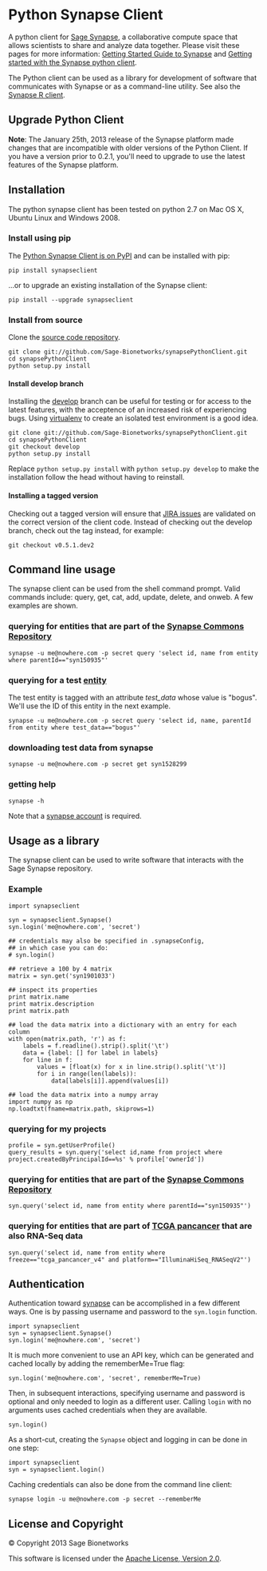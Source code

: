 Python Synapse Client
=====================

A python client for [Sage Synapse](https://www.synapse.org/), a collaborative compute space that allows scientists to share and analyze data together. Please visit these pages for more information: [Getting Started Guide to Synapse](https://www.synapse.org/#!Wiki:syn1669771/ENTITY/54546) and [Getting started with the Synapse python client](https://www.synapse.org/#!Synapse:syn1768504).

The Python client can be used as a library for development of software that communicates with Synapse or as a command-line utility. See also the [Synapse R client](https://sagebionetworks.jira.com/wiki/display/SYNR/Home).

Upgrade Python Client
---------------------
**Note**: The January 25th, 2013 release of the Synapse platform made changes that are incompatible with older versions of the Python Client. If you have a version prior to 0.2.1, you'll need to upgrade to use the latest features of the Synapse platform.


Installation
------------

The python synapse client has been tested on python 2.7 on Mac OS X, Ubuntu Linux and Windows 2008.

### Install using pip

The [Python Synapse Client is on PyPI](https://pypi.python.org/pypi/synapseclient) and can be installed with pip:

    pip install synapseclient

...or to upgrade an existing installation of the Synapse client:

    pip install --upgrade synapseclient

### Install from source

Clone the [source code repository](https://github.com/Sage-Bionetworks/synapsePythonClient).

    git clone git://github.com/Sage-Bionetworks/synapsePythonClient.git
    cd synapsePythonClient
    python setup.py install

#### Install develop branch

Installing the [develop](https://github.com/Sage-Bionetworks/synapsePythonClient/tree/develop) branch can be useful for testing or for access to the latest features, with the acceptence of an increased risk of experiencing bugs. Using [virtualenv](http://www.virtualenv.org/) to create an isolated test environment is a good idea.

    git clone git://github.com/Sage-Bionetworks/synapsePythonClient.git
    cd synapsePythonClient
    git checkout develop
    python setup.py install

Replace `python setup.py install` with `python setup.py develop` to make the installation follow the head without having to reinstall.

#### Installing a tagged version

Checking out a tagged version will ensure that [JIRA issues](https://sagebionetworks.jira.com/issues/?jql=project%20%3D%20SYNR%20AND%20component%20in%20%28EMPTY%2C%20%22Command%20Line%20Client%22%2C%20%22Python%20Client%22%29%20AND%20status%20%3D%20Resolved%20ORDER%20BY%20updatedDate%20DESC) are validated on the correct version of the client code. Instead of checking out the develop branch, check out the tag instead, for example:

    git checkout v0.5.1.dev2



Command line usage
------------------

The synapse client can be used from the shell command prompt. Valid commands
include: query, get, cat, add, update, delete, and onweb. A few examples are
shown.

### querying for entities that are part of the [Synapse Commons Repository](https://www.synapse.org/#!Synapse:syn150935)

    synapse -u me@nowhere.com -p secret query 'select id, name from entity where parentId=="syn150935"'

### querying for a test [entity](https://www.synapse.org/#!Synapse:syn1528299)
The test entity is tagged with an attribute *test_data* whose value is "bogus". We'll use the ID
of this entity in the next example.

    synapse -u me@nowhere.com -p secret query 'select id, name, parentId from entity where test_data=="bogus"'

### downloading test data from synapse

    synapse -u me@nowhere.com -p secret get syn1528299

### getting help

    synapse -h

Note that a [synapse account](https://www.synapse.org/#RegisterAccount:0) is required.


Usage as a library
------------------

The synapse client can be used to write software that interacts with the Sage Synapse repository.

### Example

    import synapseclient

    syn = synapseclient.Synapse()
    syn.login('me@nowhere.com', 'secret')

    ## credentials may also be specified in .synapseConfig,
    ## in which case you can do:
    # syn.login()

    ## retrieve a 100 by 4 matrix
    matrix = syn.get('syn1901033')

    ## inspect its properties
    print matrix.name
    print matrix.description
    print matrix.path

    ## load the data matrix into a dictionary with an entry for each column
    with open(matrix.path, 'r') as f:
        labels = f.readline().strip().split('\t')
        data = {label: [] for label in labels}
        for line in f:
            values = [float(x) for x in line.strip().split('\t')]
            for i in range(len(labels)):
                data[labels[i]].append(values[i])

    ## load the data matrix into a numpy array
    import numpy as np
    np.loadtxt(fname=matrix.path, skiprows=1)

### querying for my projects
    profile = syn.getUserProfile()
    query_results = syn.query('select id,name from project where project.createdByPrincipalId==%s' % profile['ownerId'])

### querying for entities that are part of the [Synapse Commons Repository](https://www.synapse.org/#!Synapse:syn150935)

    syn.query('select id, name from entity where parentId=="syn150935"')

### querying for entities that are part of [TCGA pancancer](https://www.synapse.org/#!Synapse:syn300013) that are also RNA-Seq data
    syn.query('select id, name from entity where freeze=="tcga_pancancer_v4" and platform=="IlluminaHiSeq_RNASeqV2"')




Authentication
--------------
Authentication toward [synapse](https://www.synapse.org/#RegisterAccount:0) can be accomplished in a few different ways. One is by passing username and password to the `syn.login` function.

    import synapseclient
    syn = synapseclient.Synapse()
    syn.login('me@nowhere.com', 'secret')

It is much more convenient to use an API key, which can be generated and cached locally by adding the rememberMe=True flag:

    syn.login('me@nowhere.com', 'secret', rememberMe=True)

Then, in subsequent interactions, specifying username and password is optional and only needed to login as a different user. Calling `login` with no arguments uses cached credentials when they are available.

    syn.login()

As a short-cut, creating the `Synapse` object and logging in can be done in one step:

    import synapseclient
    syn = synapseclient.login()

Caching credentials can also be done from the command line client:

    synapse login -u me@nowhere.com -p secret --rememberMe




License and Copyright
---------------------

&copy; Copyright 2013 Sage Bionetworks

This software is licensed under the [Apache License, Version 2.0](http://www.apache.org/licenses/LICENSE-2.0).
